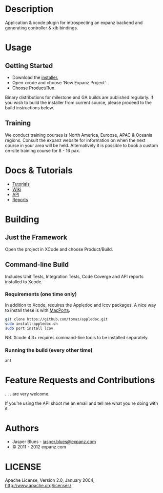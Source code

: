 # Description

Application & xcode plugin for introspecting an expanz backend and generating controller & xib bindings.

# Usage

## Getting Started

* Download the <a href="http://www.expanz.com/expanz-Client-SDK-for-Apple-iOS/">installer.</a>
* Open xcode and choose 'New Expanz Project'.
* Choose Product/Run.

Binary distributions for milestone and GA builds are published regularly. If you wish to build the installer from
current source, please proceed to the build instructions below.

## Training

We conduct training courses is North America, Europse, APAC & Oceania regions. Consult the expanz website for
information on when the next course in your area will be held. Alternatively it is possible to book a custom on-site
training course for 8 - 16 pax.

# Docs & Tutorials

* <a href="">Tutorials</a>
* <a href="https://github.com/expanz/expanz-iOS-SDK/wiki">Wiki</a>
* <a href="http://expanz.github.com/expanz-iOS-SDK/api/index.html">API</a>
* <a href="http://expanz.github.com/expanz-iOS-SDK/coverage/index.html">Reports</a>

# Building

## Just the Framework

Open the project in XCode and choose Product/Build.

## Command-line Build

Includes Unit Tests, Integration Tests, Code Coverge and API reports installed to Xcode.

### Requirements (one time only)

In addition to Xcode, requires the Appledoc and lcov packages. A nice way to install these is with
<a href="http://www.macports.org/install.php">MacPorts</a>.

```sh
git clone https://github.com/tomaz/appledoc.git
sudo install-appledoc.sh
sudo port install lcov
```

NB: Xcode 4.3+ requires command-line tools to be installed separately.

### Running the build (every other time)

```sh
ant
```

# Feature Requests and Contributions

. . . are very welcome.

If you're using the API shoot me an email and tell me what you're doing with it.

# Authors

* Jasper Blues - jasper.blues@expanz.com
* © 2011 - 2012 expanz.com

# LICENSE

Apache License, Version 2.0, January 2004, http://www.apache.org/licenses/

